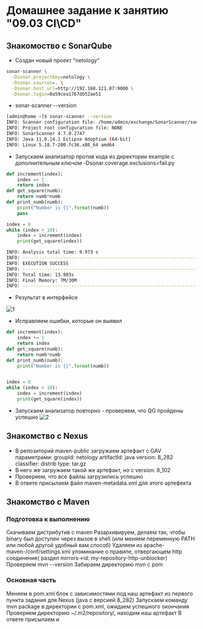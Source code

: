 # Домашнее задание к занятию "09.03 CI\CD"


## Знакомоство с SonarQube

* Создан новый проект  "netology"

```bash
sonar-scanner \
  -Dsonar.projectKey=netology \
  -Dsonar.sources=. \
  -Dsonar.host.url=http://192.168.121.87:9000 \
  -Dsonar.login=0a59cea1767db52ae51
```

* sonar-scanner --version

```bash
[admin@home ~]$ sonar-scanner --version
INFO: Scanner configuration file: /home/admin/exchange/SonarScanner/sonar-scanner-4.7.0.2747-linux/conf/sonar-scanner.properties
INFO: Project root configuration file: NONE
INFO: SonarScanner 4.7.0.2747
INFO: Java 11.0.14.1 Eclipse Adoptium (64-bit)
INFO: Linux 5.18.7-200.fc36.x86_64 amd64
```

* Запускаем анализатор против кода из директории example с дополнительным ключом -Dsonar.coverage.exclusions=fail.py

```py
def increment(index):
    index =+ 1
    return index
def get_square(numb):
    return numb*numb
def print_numb(numb):
    print("Number is {}".format(numb))
    pass

index = 0
while (index < 10):
    index = increment(index)
    print(get_square(index))
```

```bash
INFO: Analysis total time: 9.973 s
INFO: ------------------------------------------------------------------------
INFO: EXECUTION SUCCESS
INFO: ------------------------------------------------------------------------
INFO: Total time: 13.903s
INFO: Final Memory: 7M/30M
INFO: ------------------------------------------------------------------------
```

* Результат в интерфейсе

![1](https://user-images.githubusercontent.com/87389868/178056512-08f2b40d-f53e-4aea-876c-25d61b551f98.jpg)
 
* Исправляем ошибки, которые он выявил

```py
def increment(index):
    index += 1
    return index
def get_square(numb):
    return numb*numb
def print_numb(numb):
    print("Number is {}".format(numb))


index = 0
while (index < 10):
    index = increment(index)
    print(get_square(index))
```

* Запускаем анализатор повторно - проверяем, что QG пройдены успешно
![2](https://user-images.githubusercontent.com/87389868/178056583-73cd28a3-a8b4-4fad-a02e-0804ecee0a3d.jpg)


## Знакомство с Nexus

* В репозиторий maven-public загружаем артефакт с GAV параметрами:
groupId: netology
artifactId: java
version: 8_282
classifier: distrib
type: tar.gz
* В него же загружаем такой же артефакт, но с version: 8_102
* Проверяем, что все файлы загрузились успешно
* В ответе присылаем файл maven-metadata.xml для этого артефекта

## Знакомство с Maven

### Подготовка к выполнению
Скачиваем дистрибутив с maven
Разархивируем, делаем так, чтобы binary был доступен через вызов в shell (или меняем переменную PATH или любой другой удобный вам способ)
Удаляем из apache-maven-<version>/conf/settings.xml упоминание о правиле, отвергающем http соединение( раздел mirrors->id: my-repository-http-unblocker)
Проверяем mvn --version
Забираем директорию mvn с pom
### Основная часть
Меняем в pom.xml блок с зависимостями под наш артефакт из первого пункта задания для Nexus (java с версией 8_282)
Запускаем команду mvn package в директории с pom.xml, ожидаем успешного окончания
Проверяем директорию ~/.m2/repository/, находим наш артефакт
В ответе присылаем и



